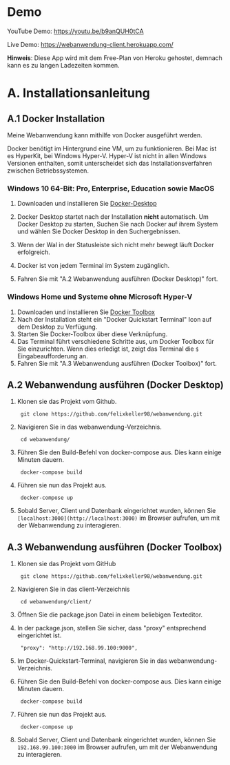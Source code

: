 # Demo
YouTube Demo: https://youtu.be/b9anQUH0tCA

Live Demo: https://webanwendung-client.herokuapp.com/

**Hinweis**: Diese App wird mit dem Free-Plan von Heroku gehostet, demnach kann es zu langen Ladezeiten kommen.

# A. Installationsanleitung

## A.1 Docker Installation

Meine Webanwendung kann mithilfe von Docker ausgeführt werden.

Docker benötigt im Hintergrund eine VM, um zu funktionieren. Bei Mac ist es HyperKit, bei Windows Hyper-V. Hyper-V ist nicht in allen Windows Versionen enthalten, somit unterscheidet sich das Installationsverfahren zwischen Betriebssystemen.

### Windows 10 64-Bit: **Pro**, **Enterprise**, **Education** sowie **MacOS**

1. Downloaden und installieren Sie [Docker-Desktop](https://hub.docker.com/editions/community/docker-ce-desktop-windows)
2. Docker Desktop startet nach der Installation **nicht** automatisch. Um Docker Desktop zu starten, Suchen Sie nach Docker auf ihrem System und wählen Sie Docker Desktop in den Suchergebnissen.
3. Wenn der Wal in der Statusleiste sich nicht mehr bewegt läuft Docker erfolgreich.

    [](https://www.notion.so/1487536794d7400e8edf8690c76c2a23#5e650eec28f940888c623ce08d8d8a89)

4. Docker ist von jedem Terminal im System zugänglich.
5. Fahren Sie mit "A.2 Webanwendung ausführen (Docker Desktop)" fort.

### Windows Home und Systeme ohne Microsoft Hyper-V

1. Downloaden und installieren Sie [Docker Toolbox](https://github.com/docker/toolbox/releases)
2. Nach der Installation steht ein "Docker Quickstart Terminal" Icon auf dem Desktop zu Verfügung.
3. Starten Sie Docker-Toolbox über diese Verknüpfung.
4. Das Terminal führt verschiedene Schritte aus, um Docker Toolbox für Sie einzurichten. Wenn dies erledigt ist, zeigt das Terminal die `$` Eingabeaufforderung an.
5. Fahren Sie mit "A.3 Webanwendung ausführen (Docker Toolbox)" fort.

## A.2 Webanwendung ausführen (Docker Desktop)

1. Klonen sie das Projekt vom Github.

        git clone https://github.com/felixkeller98/webanwendung.git

2. Navigieren Sie in das webanwendung-Verzeichnis.

        cd webanwendung/

3. Führen Sie den Build-Befehl von docker-compose aus. Dies kann einige Minuten dauern.

        docker-compose build

4. Führen sie nun das Projekt aus.

        docker-compose up

5. Sobald Server, Client und Datenbank eingerichtet wurden, können Sie `[localhost:3000](http://localhost:3000)` im Browser aufrufen, um mit der Webanwendung zu interagieren.

## A.3 Webanwendung ausführen (Docker Toolbox)

1. Klonen sie das Projekt vom GitHub

        git clone https://github.com/felixkeller98/webanwendung.git

2. Navigieren Sie in das client-Verzeichnis

        cd webanwendung/client/

3. Öffnen Sie die package.json Datei in einem beliebigen Texteditor.
4. In der package.json, stellen Sie sicher, dass "proxy" entsprechend eingerichtet ist.

        "proxy": "http://192.168.99.100:9000",

5. Im Docker-Quickstart-Terminal, navigieren Sie in das webanwendung-Verzeichnis.
6. Führen Sie den Build-Befehl von docker-compose aus. Dies kann einige Minuten dauern.

        docker-compose build

7. Führen sie nun das Projekt aus.

        docker-compose up

8. Sobald Server, Client und Datenbank eingerichtet wurden, können Sie `192.168.99.100:3000` im Browser aufrufen, um mit der Webanwendung zu interagieren.
